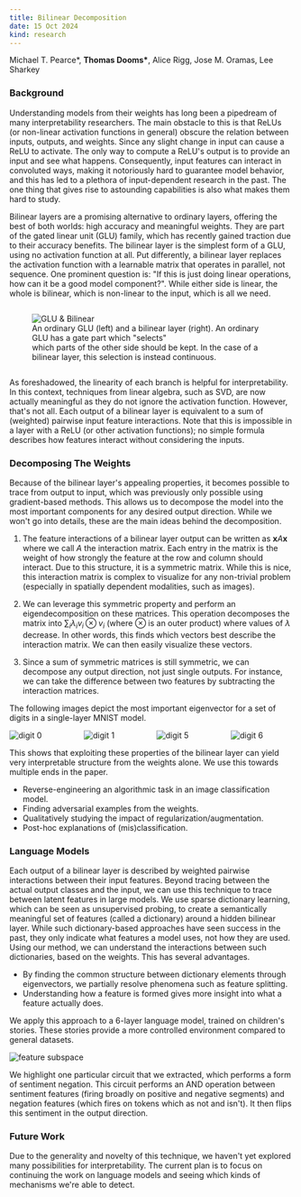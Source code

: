 ```yaml
---
title: Bilinear Decomposition
date: 15 Oct 2024
kind: research
---
```


<script>
  import Resources from "$lib/research/resources.svelte";
  import Cite from "$lib/research/cite.svelte"
</script>

<p> Michael T. Pearce*, <b>Thomas Dooms*</b>, Alice Rigg, Jose M. Oramas, Lee Sharkey </p>

<div class="mt-6"> </div>

<Resources
    paper="https://arxiv.org/pdf/2410.08417"
    code="https://github.com/tdooms/bilinear-decomposition"
    models="https://huggingface.co/collections/tdooms/bilinear-transformers-tinystories-670e352e0f552bab121d861f"
    demo="/demos/bilinear"
/>

### Background

Understanding models from their weights has long been a pipedream of many interpretability researchers.
The main obstacle to this is that ReLUs (or non-linear activation functions in general) obscure the relation between inputs,
outputs, and weights. Since any slight change in input can cause a ReLU to activate. The only way to compute a ReLU's output
is to provide an input and see what happens. Consequently, input features can interact in convoluted ways,
making it notoriously hard to guarantee model behavior, and this has led to a plethora of input-dependent research in the past.
The one thing that gives rise to astounding capabilities is also what makes them hard to study.

Bilinear layers are a promising alternative to ordinary layers, offering the best of both worlds: high accuracy and meaningful weights.
They are part of the gated linear unit (GLU) family, which has recently gained traction due to their accuracy benefits.
The bilinear layer is the simplest form of a GLU, using no activation function at all. Put differently, a bilinear layer replaces the activation function with a learnable matrix that operates in parallel, not sequence. 
One prominent question is: "If this is just doing linear operations, how can it be a good model component?".
While either side is linear, the whole is bilinear, which is non-linear to the input, which is all we need.

<div class="columns is-centered">
    <div class="column is-narrow">
        <figure>
        <img src="/research/bilinear/glu.svg" alt="GLU & Bilinear" />
        <figcaption> 
            An ordinary GLU (left) and a bilinear layer (right). An ordinary GLU has a gate part which "selects" <br> 
            which parts of the other side should be kept. In the case of a bilinear layer, this selection is instead continuous. 
        </figcaption>
        </figure>
    </div>
</div>

As foreshadowed, the linearity of each branch is helpful for interpretability. In this context, techniques from linear algebra, such as SVD, are now actually meaningful as they do not ignore the activation function. However, that's not all. Each output of a bilinear layer is equivalent to a sum of (weighted) pairwise input feature interactions. Note that this is impossible in a layer with a ReLU (or other activation functions); no simple formula describes how features interact without considering the inputs.

### Decomposing The Weights

Because of the bilinear layer's appealing properties, it becomes possible to trace from output to input, which was previously only possible using gradient-based methods. This allows us to decompose the model into the most important components for any desired output direction. While we won't go into details, these are the main ideas behind the decomposition.

1. The feature interactions of a bilinear layer output can be written as $\textbf{x}A\textbf{x}$ where we call $A$ the interaction matrix. Each entry in the matrix is the weight of how strongly the feature at the row and column should interact. Due to this structure, it is a symmetric matrix. While this is nice, this interaction matrix is complex to visualize for any non-trivial problem (especially in spatially dependent modalities, such as images).

2. We can leverage this symmetric property and perform an eigendecomposition on these matrices. This operation decomposes the matrix into $\sum_i \lambda_i v_i \otimes v_i$ (where $\otimes$ is an outer product) where values of $\lambda$ decrease. In other words, this finds which vectors best describe the interaction matrix. We can then easily visualize these vectors.

3. Since a sum of symmetric matrices is still symmetric, we can decompose any output direction, not just single outputs. For instance, we can take the difference between two features by subtracting the interaction matrices.

The following images depict the most important eigenvector for a set of digits in a single-layer MNIST model.

<div class="columns">
    <div class="column">
        <img src="/research/bilinear/digit_0.svg" alt="digit 0" />
    </div>
    <div class="column">
        <img src="/research/bilinear/digit_1.svg" alt="digit 1" />
    </div>
    <div class="column">
        <img src="/research/bilinear/digit_5.svg" alt="digit 5" />
    </div>
    <div class="column">
        <img src="/research/bilinear/digit_6.svg" alt="digit 6" />
    </div>
</div>

This shows that exploiting these properties of the bilinear layer can yield very interpretable structure from the weights alone. We use this towards multiple ends in the paper.

- Reverse-engineering an algorithmic task in an image classification model.
- Finding adversarial examples from the weights.
- Qualitatively studying the impact of regularization/augmentation.
- Post-hoc explanations of (mis)classification.

### Language Models

Each output of a bilinear layer is described by weighted pairwise interactions between their input
features. Beyond tracing between the actual output classes and the input, we can use this technique to trace between latent features in large models.
We use sparse dictionary learning, which can be seen as unsupervised probing, to create a semantically meaningful set of features (called a dictionary) around a hidden bilinear layer.
While such dictionary-based approaches have seen success in the past, they only indicate what features a model uses, not how they are used.
Using our method, we can understand the interactions between such dictionaries, based on the weights. This has several advantages.

- By finding the common structure between dictionary elements through eigenvectors, we partially resolve phenomena such as feature splitting.
- Understanding how a feature is formed gives more insight into what a feature actually does.

We apply this approach to a 6-layer language model, trained on children's stories.
These stories provide a more controlled environment compared to general datasets.

<div class="columns is-centered">
    <div class="column ">
        <img src="/research/bilinear/subspace.svg" alt="feature subspace" />
    </div>
</div>

We highlight one particular circuit that we extracted, which performs a form of sentiment negation.
This circuit performs an AND operation between sentiment features (firing broadly on positive and negative segments) and negation features (which fires on tokens which as not and isn't).
It then flips this sentiment in the output direction.

### Future Work

Due to the generality and novelty of this technique, we haven't yet explored many possibilities for interpretability. 
The current plan is to focus on continuing the work on language models and seeing which kinds of mechanisms we're able to detect.

<Cite text="@misc&#123;pearce2024bilinearmlpsenableweightbased,
      title=&#123;Bilinear MLPs enable weight-based mechanistic interpretability&#125;, 
      author=&#123;Michael T. Pearce and Thomas Dooms and Alice Rigg and Jose M. Oramas and Lee Sharkey&#125;,
      year=&#123;2024&#125;,
      eprint=&#123;2410.08417&#125;,
      archivePrefix=&#123;arXiv&#125;,
      primaryClass=&#123;cs.LG&#125;,
      url=&#123;https://arxiv.org/abs/2410.08417&#125;,
&#125;" />
